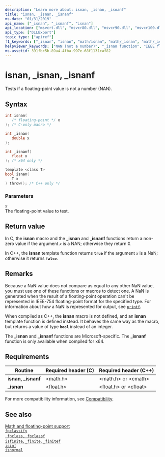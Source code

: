 ```yaml
---
description: "Learn more about: isnan, _isnan, _isnanf"
title: "isnan, _isnan, _isnanf"
ms.date: "01/31/2019"
api_name: ["_isnan", "_isnanf", "isnan"]
api_location: ["msvcrt.dll", "msvcr80.dll", "msvcr90.dll", "msvcr100.dll", "msvcr100_clr0400.dll", "msvcr110.dll", "msvcr110_clr0400.dll", "msvcr120.dll", "msvcr120_clr0400.dll", "ucrtbase.dll", "api-ms-win-crt-math-l1-1-0.dll"]
api_type: ["DLLExport"]
topic_type: ["apiref"]
f1_keywords: ["_isnan", "isnan", "math/isnan", "math/_isnan", "math/_isnanf", "_isnanf"]
helpviewer_keywords: ["NAN (not a number)", "_isnan function", "IEEE floating-point representation", "Not a Number (NANs)", "isnan function"]
ms.assetid: 391fbc5b-89a4-4fba-997e-68f1131caf82
---
```

# isnan, _isnan, _isnanf

Tests if a floating-point value is not a number (NAN).

## Syntax

```C
int isnan(
   /* floating-point */ x
); /* C-only macro */

int _isnan(
   double x
);

int _isnanf(
   float x
); /* x64 only */

template <class T>
bool isnan(
   T x
) throw(); /* C++ only */
```

### Parameters

*`x`*\
The floating-point value to test.

## Return value

In C, the **isnan** macro and the **_isnan** and **_isnanf** functions return a non-zero value if the argument *`x`* is a NAN; otherwise they return 0.

In C++, the **isnan** template function returns **`true`** if the argument *`x`* is a NaN; otherwise it returns **`false`**.

## Remarks

Because a NaN value does not compare as equal to any other NaN value, you must use one of these functions or macros to detect one. A NaN is generated when the result of a floating-point operation can't be represented in IEEE-754 floating-point format for the specified type. For information about how a NaN is represented for output, see [`printf`](printf-printf-l-wprintf-wprintf-l.md).

When compiled as C++, the **isnan** macro is not defined, and an **isnan** template function is defined instead. It behaves the same way as the macro, but returns a value of type **`bool`** instead of an integer.

The **_isnan** and **_isnanf** functions are Microsoft-specific. The **_isnanf** function is only available when compiled for x64.

## Requirements

|Routine|Required header (C)|Required header (C++)|
|-------------|---------------------------|-------------------------------|
|**isnan**, **_isnanf**|\<math.h>|\<math.h> or \<cmath>|
|**_isnan**|\<float.h>|\<float.h> or \<cfloat>|

For more compatibility information, see [Compatibility](../compatibility.md).

## See also

[Math and floating-point support](../floating-point-support.md)\
[`fpclassify`](fpclassify.md)\
[`_fpclass`, `_fpclassf`](fpclass-fpclassf.md)\
[`isfinite`, `_finite`, `_finitef`](finite-finitef.md)\
[`isinf`](isinf.md)\
[`isnormal`](isnormal.md)
